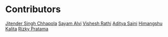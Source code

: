 # Contributors

<!-- prettier-ignore-start -->
[Jitender Singh Chhapola](https://github.com/niteshjitender)
[Sayam Alvi](https://github.com/sayamalvi)
[Vishesh Rathi](https://github.com/rathi710)
[Aditya Saini](https://github.com/Aditya-Saini3)
[Himangshu Kalita](https://github.com/HimangsKalita)
[Rizky Pratama](https://github.com/rizkypsr)
<!-- prettier-ignore-end -->